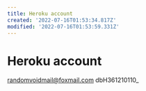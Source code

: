 ```yaml
---
title: Heroku account
created: '2022-07-16T01:53:34.817Z'
modified: '2022-07-16T01:53:59.331Z'
---
```


# Heroku account

randomvoidmail@foxmail.com
dbH361210110_
